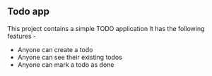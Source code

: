 ## Todo app
This project contains a simple TODO application
It has the following features -
  
   - Anyone can create a todo
   - Anyone can see their existing todos
   - Anyone can mark a todo as done

   
